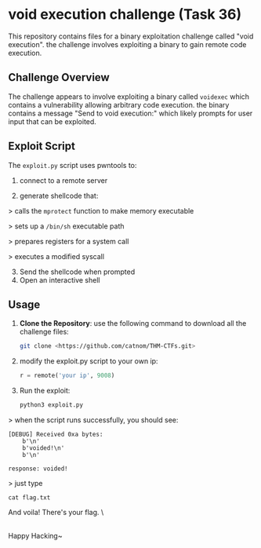 # void execution challenge (Task 36)

This repository contains files for a binary exploitation challenge called "void execution". the challenge involves exploiting a binary to gain remote code execution.

## Challenge Overview

The challenge appears to involve exploiting a binary called `voidexec` which contains a vulnerability allowing arbitrary code execution. the binary contains a message "Send to void execution:" which likely prompts for user input that can be exploited.

## Exploit Script

The `exploit.py` script uses pwntools to:

1. connect to a remote server

 2. generate shellcode that:

   \> calls the `mprotect` function to make memory executable

   \> sets up a `/bin/sh` executable path

   \> prepares registers for a system call

   \> executes a modified syscall

3. Send the shellcode when prompted
4. Open an interactive shell

## Usage

1. **Clone the Repository**:
   use the following command to download all the challenge files:
   ```bash
   git clone <https://github.com/catnom/THM-CTFs.git>
   ```



2. modify the exploit.py script to your own ip:
   ```py
   r = remote('your ip', 9008)
   ```

3. Run the exploit:
   ```bash
   python3 exploit.py
   ```
\> when the script runs successfully, you should see:

```
[DEBUG] Received 0xa bytes:
    b'\n'
    b'voided!\n'
    b'\n'

response: voided!
```
\> just type
```
cat flag.txt
```
And voila! There's your flag.
\

\
Happy Hacking~
